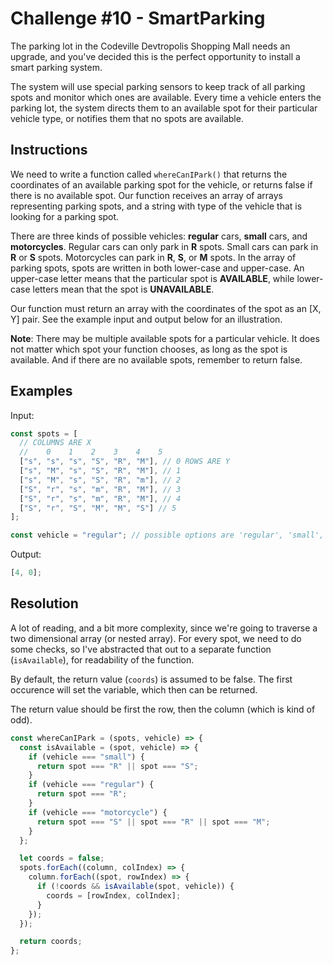 # Challenge #10 - SmartParking

The parking lot in the Codeville Devtropolis Shopping Mall needs an upgrade, and you've decided this is the perfect opportunity to install a smart parking system.

The system will use special parking sensors to keep track of all parking spots and monitor which ones are available. Every time a vehicle enters the parking lot, the system directs them to an available spot for their particular vehicle type, or notifies them that no spots are available.

## Instructions

We need to write a function called `whereCanIPark()` that returns the coordinates of an available parking spot for the vehicle, or returns false if there is no available spot. Our function receives an array of arrays representing parking spots, and a string with type of the vehicle that is looking for a parking spot.

There are three kinds of possible vehicles: **regular** cars, **small** cars, and **motorcycles**. Regular cars can only park in **R** spots. Small cars can park in **R** or **S** spots. Motorcycles can park in **R**, **S**, or **M** spots. In the array of parking spots, spots are written in both lower-case and upper-case. An upper-case letter means that the particular spot is **AVAILABLE**, while lower-case letters mean that the spot is **UNAVAILABLE**.

Our function must return an array with the coordinates of the spot as an [X, Y] pair. See the example input and output below for an illustration.

**Note**: There may be multiple available spots for a particular vehicle. It does not matter which spot your function chooses, as long as the spot is available. And if there are no available spots, remember to return false.

## Examples

Input:

```js
const spots = [
  // COLUMNS ARE X
  //    0    1    2    3    4    5
  ["s", "s", "s", "S", "R", "M"], // 0 ROWS ARE Y
  ["s", "M", "s", "S", "R", "M"], // 1
  ["s", "M", "s", "S", "R", "m"], // 2
  ["S", "r", "s", "m", "R", "M"], // 3
  ["S", "r", "s", "m", "R", "M"], // 4
  ["S", "r", "S", "M", "M", "S"] // 5
];

const vehicle = "regular"; // possible options are 'regular', 'small', or 'motorcycle'
```

Output:

```js
[4, 0];
```

## Resolution

A lot of reading, and a bit more complexity, since we're going to traverse a two dimensional array (or nested array).
For every spot, we need to do some checks, so I've abstracted that out to a separate function (`isAvailable`), for readability of the function.

By default, the return value (`coords`) is assumed to be false. The first occurence will set the variable, which then can be returned.

The return value should be first the row, then the column (which is kind of odd).

```js
const whereCanIPark = (spots, vehicle) => {
  const isAvailable = (spot, vehicle) => {
    if (vehicle === "small") {
      return spot === "R" || spot === "S";
    }
    if (vehicle === "regular") {
      return spot === "R";
    }
    if (vehicle === "motorcycle") {
      return spot === "S" || spot === "R" || spot === "M";
    }
  };

  let coords = false;
  spots.forEach((column, colIndex) => {
    column.forEach((spot, rowIndex) => {
      if (!coords && isAvailable(spot, vehicle)) {
        coords = [rowIndex, colIndex];
      }
    });
  });

  return coords;
};
```
